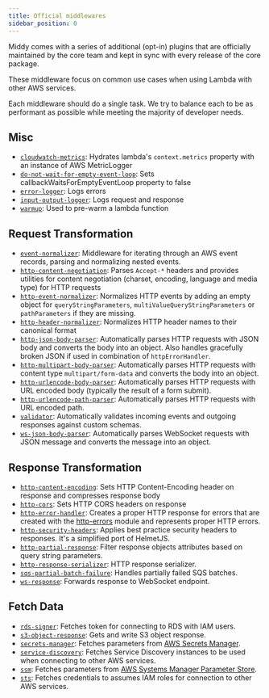 ```yaml
---
title: Official middlewares
sidebar_position: 0
---
```


Middy comes with a series of additional (opt-in) plugins that are officially maintained by the core team and kept in sync with every release of the core package.

These middleware focus on common use cases when using Lambda with other AWS services.

Each middleware should do a single task. We try to balance each to be as performant as possible while meeting the majority of developer needs.


## Misc

- [`cloudwatch-metrics`](https://middy.js.org/docs/middlewares/cloudwatch-metrics): Hydrates lambda's `context.metrics` property with an instance of AWS MetricLogger
- [`do-not-wait-for-empty-event-loop`](https://middy.js.org/docs/middlewares/do-not-wait-for-empty-event-loop): Sets callbackWaitsForEmptyEventLoop property to false
- [`error-logger`](https://middy.js.org/docs/middlewares/error-logger): Logs errors
- [`input-output-logger`](https://middy.js.org/docs/middlewares/input-output-logger): Logs request and response
- [`warmup`](https://middy.js.org/docs/middlewares/warmup): Used to pre-warm a lambda function


## Request Transformation

- [`event-normalizer`](https://middy.js.org/docs/middlewares/event-normalizer): Middleware for iterating through an AWS event records, parsing and normalizing nested events.
- [`http-content-negotiation`](https://middy.js.org/docs/middlewares/http-content-negotiation): Parses `Accept-*` headers and provides utilities for content negotiation (charset, encoding, language and media type) for HTTP requests
- [`http-event-normalizer`](https://middy.js.org/docs/middlewares/http-event-normalizer): Normalizes HTTP events by adding an empty object for `queryStringParameters`, `multiValueQueryStringParameters` or `pathParameters` if they are missing.
- [`http-header-normalizer`](https://middy.js.org/docs/middlewares/http-header-normalizer): Normalizes HTTP header names to their canonical format
- [`http-json-body-parser`](https://middy.js.org/docs/middlewares/http-json-body-parser): Automatically parses HTTP requests with JSON body and converts the body into an object. Also handles gracefully broken JSON if used in combination of
  `httpErrorHandler`.
- [`http-multipart-body-parser`](https://middy.js.org/docs/middlewares/http-multipart-body-parser): Automatically parses HTTP requests with content type `multipart/form-data` and converts the body into an object.
- [`http-urlencode-body-parser`](https://middy.js.org/docs/middlewares/http-urlencode-body-parser): Automatically parses HTTP requests with URL encoded body (typically the result of a form submit).
- [`http-urlencode-path-parser`](https://middy.js.org/docs/middlewares/http-urlencode-path-parser): Automatically parses HTTP requests with URL encoded path.
- [`validator`](https://middy.js.org/docs/middlewares/validator): Automatically validates incoming events and outgoing responses against custom schemas.
- [`ws-json-body-parser`](https://middy.js.org/docs/middlewares/ws-json-body-parser): Automatically parses WebSocket requests with JSON message and converts the message into an object.

## Response Transformation

- [`http-content-encoding`](https://middy.js.org/docs/middlewares/http-content-encoding): Sets HTTP Content-Encoding header on response and compresses response body
- [`http-cors`](https://middy.js.org/docs/middlewares/http-cors): Sets HTTP CORS headers on response
- [`http-error-handler`](https://middy.js.org/docs/middlewares/http-error-handler): Creates a proper HTTP response for errors that are created with the [http-errors](https://www.npmjs.com/package/http-errors) module and represents proper HTTP errors.
- [`http-security-headers`](https://middy.js.org/docs/middlewares/http-security-headers): Applies best practice security headers to responses. It's a simplified port of HelmetJS.
- [`http-partial-response`](https://middy.js.org/docs/middlewares/http-partial-response): Filter response objects attributes based on query string parameters.
- [`http-response-serializer`](https://middy.js.org/docs/middlewares/http-response-serializer): HTTP response serializer.
- [`sqs-partial-batch-failure`](https://middy.js.org/docs/middlewares/sqs-partial-batch-failure): Handles partially failed SQS batches.
- [`ws-response`](https://middy.js.org/docs/middlewares/ws-response): Forwards response to WebSocket endpoint.


## Fetch Data

- [`rds-signer`](https://middy.js.org/docs/middlewares/rds-signer): Fetches token for connecting to RDS with IAM users.
- [`s3-object-response`](https://middy.js.org/docs/middlewares/s3-object-response): Gets and write S3 object response.
- [`secrets-manager`](https://middy.js.org/docs/middlewares/secrets-manager): Fetches parameters from [AWS Secrets Manager](https://docs.aws.amazon.com/secretsmanager/latest/userguide/intro.html).
- [`service-discovery`](https://middy.js.org/docs/middlewares/service-discovery): Fetches Service Discovery instances to be used when connecting to other AWS services.
- [`ssm`](https://middy.js.org/docs/middlewares/ssm): Fetches parameters from [AWS Systems Manager Parameter Store](https://docs.aws.amazon.com/systems-manager/latest/userguide/systems-manager-paramstore.html).
- [`sts`](https://middy.js.org/docs/middlewares/sts): Fetches credentials to assumes IAM roles for connection to other AWS services.
